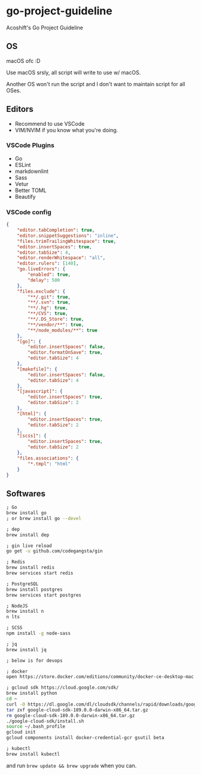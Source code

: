 # go-project-guideline

Acoshift's Go Project Guideline

## OS

macOS ofc :D

Use macOS srsly, all script will write to use w/ macOS.

Another OS won't run the script and I don't want to maintain script for all OSes.

## Editors

- Recommend to use VSCode
- VIM/NVIM if you know what you're doing.

### VSCode Plugins

- Go
- ESLint
- markdownlint
- Sass
- Vetur
- Better TOML
- Beautify

### VSCode config

```json
{
    "editor.tabCompletion": true,
    "editor.snippetSuggestions": "inline",
    "files.trimTrailingWhitespace": true,
    "editor.insertSpaces": true,
    "editor.tabSize": 4,
    "editor.renderWhitespace": "all",
    "editor.rulers": [140],
    "go.liveErrors": {
        "enabled": true,
        "delay": 500
    },
    "files.exclude": {
        "**/.git": true,
        "**/.svn": true,
        "**/.hg": true,
        "**/CVS": true,
        "**/.DS_Store": true,
        "**/vendor/**": true,
        "**/node_modules/**": true
    },
    "[go]": {
        "editor.insertSpaces": false,
        "editor.formatOnSave": true,
        "editor.tabSize": 4
    },
    "[makefile]": {
        "editor.insertSpaces": false,
        "editor.tabSize": 4
    },
    "[javascript]": {
        "editor.insertSpaces": true,
        "editor.tabSize": 2
    },
    "[html]": {
        "editor.insertSpaces": true,
        "editor.tabSize": 2
    },
    "[scss]": {
        "editor.insertSpaces": true,
        "editor.tabSize": 2
    },
    "files.associations": {
        "*.tmpl": "html"
    }
}
```

## Softwares

```sh
; Go
brew install go
; or brew install go --devel

; dep
brew install dep

; gin live reload
go get -u github.com/codegangsta/gin

; Redis
brew install redis
brew services start redis

; PostgreSQL
brew install postgres
brew services start postgres

; NodeJS
brew install n
n lts

; SCSS
npm install -g node-sass

; jq
brew install jq

; below is for devops

; docker
open https://store.docker.com/editions/community/docker-ce-desktop-mac

; gcloud sdk https://cloud.google.com/sdk/
brew install python
cd ~
curl -O https://dl.google.com/dl/cloudsdk/channels/rapid/downloads/google-cloud-sdk-189.0.0-darwin-x86_64.tar.gz
tar zxf google-cloud-sdk-189.0.0-darwin-x86_64.tar.gz
rm google-cloud-sdk-189.0.0-darwin-x86_64.tar.gz
./google-cloud-sdk/install.sh
source ~/.bash_profile
gcloud init
gcloud components install docker-credential-gcr gsutil beta

; kubectl
brew install kubectl
```

and run `brew update && brew upgrade` when you can.
